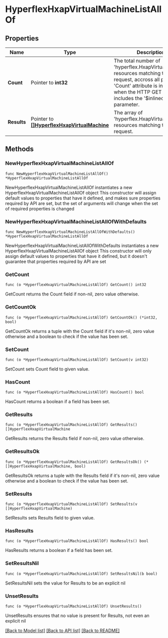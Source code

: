 # HyperflexHxapVirtualMachineListAllOf

## Properties

Name | Type | Description | Notes
------------ | ------------- | ------------- | -------------
**Count** | Pointer to **int32** | The total number of &#39;hyperflex.HxapVirtualMachine&#39; resources matching the request, accross all pages. The &#39;Count&#39; attribute is included when the HTTP GET request includes the &#39;$inlinecount&#39; parameter. | [optional] 
**Results** | Pointer to [**[]HyperflexHxapVirtualMachine**](HyperflexHxapVirtualMachine.md) | The array of &#39;hyperflex.HxapVirtualMachine&#39; resources matching the request. | [optional] 

## Methods

### NewHyperflexHxapVirtualMachineListAllOf

`func NewHyperflexHxapVirtualMachineListAllOf() *HyperflexHxapVirtualMachineListAllOf`

NewHyperflexHxapVirtualMachineListAllOf instantiates a new HyperflexHxapVirtualMachineListAllOf object
This constructor will assign default values to properties that have it defined,
and makes sure properties required by API are set, but the set of arguments
will change when the set of required properties is changed

### NewHyperflexHxapVirtualMachineListAllOfWithDefaults

`func NewHyperflexHxapVirtualMachineListAllOfWithDefaults() *HyperflexHxapVirtualMachineListAllOf`

NewHyperflexHxapVirtualMachineListAllOfWithDefaults instantiates a new HyperflexHxapVirtualMachineListAllOf object
This constructor will only assign default values to properties that have it defined,
but it doesn't guarantee that properties required by API are set

### GetCount

`func (o *HyperflexHxapVirtualMachineListAllOf) GetCount() int32`

GetCount returns the Count field if non-nil, zero value otherwise.

### GetCountOk

`func (o *HyperflexHxapVirtualMachineListAllOf) GetCountOk() (*int32, bool)`

GetCountOk returns a tuple with the Count field if it's non-nil, zero value otherwise
and a boolean to check if the value has been set.

### SetCount

`func (o *HyperflexHxapVirtualMachineListAllOf) SetCount(v int32)`

SetCount sets Count field to given value.

### HasCount

`func (o *HyperflexHxapVirtualMachineListAllOf) HasCount() bool`

HasCount returns a boolean if a field has been set.

### GetResults

`func (o *HyperflexHxapVirtualMachineListAllOf) GetResults() []HyperflexHxapVirtualMachine`

GetResults returns the Results field if non-nil, zero value otherwise.

### GetResultsOk

`func (o *HyperflexHxapVirtualMachineListAllOf) GetResultsOk() (*[]HyperflexHxapVirtualMachine, bool)`

GetResultsOk returns a tuple with the Results field if it's non-nil, zero value otherwise
and a boolean to check if the value has been set.

### SetResults

`func (o *HyperflexHxapVirtualMachineListAllOf) SetResults(v []HyperflexHxapVirtualMachine)`

SetResults sets Results field to given value.

### HasResults

`func (o *HyperflexHxapVirtualMachineListAllOf) HasResults() bool`

HasResults returns a boolean if a field has been set.

### SetResultsNil

`func (o *HyperflexHxapVirtualMachineListAllOf) SetResultsNil(b bool)`

 SetResultsNil sets the value for Results to be an explicit nil

### UnsetResults
`func (o *HyperflexHxapVirtualMachineListAllOf) UnsetResults()`

UnsetResults ensures that no value is present for Results, not even an explicit nil

[[Back to Model list]](../README.md#documentation-for-models) [[Back to API list]](../README.md#documentation-for-api-endpoints) [[Back to README]](../README.md)


